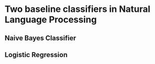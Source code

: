 # Two baseline classifiers in Natural Language Processing

## Naive Bayes Classifier

## Logistic Regression
